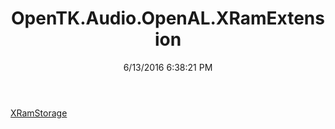 ﻿---
title: OpenTK.Audio.OpenAL.XRamExtension
date: 6/13/2016 6:38:21 PM
---

[XRamStorage](T-OpenTK.Audio.OpenAL.XRamExtension.XRamStorage.html)
